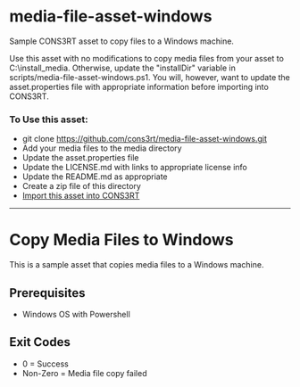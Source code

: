 # media-file-asset-windows
Sample CONS3RT asset to copy files to a Windows machine.

Use this asset with no modifications to copy media files from your asset to C:\install_media.  Otherwise, update the "installDir" variable in scripts/media-file-asset-windows.ps1.  You will, however, want to update the asset.properties file with appropriate information before importing into CONS3RT.


### To Use this asset:

* git clone https://github.com/cons3rt/media-file-asset-windows.git
* Add your media files to the media directory
* Update the asset.properties file
* Update the LICENSE.md with links to appropriate license info
* Update the README.md as appropriate
* Create a zip file of this directory
* [Import this asset into CONS3RT](https://kb.cons3rt.com/kb/assets/importing-your-asset-zip-file)

---

# Copy Media Files to Windows

This is a sample asset that copies media files to a Windows machine.

## Prerequisites

*   Windows OS with Powershell

## Exit Codes

*   0 = Success
*   Non-Zero = Media file copy failed

